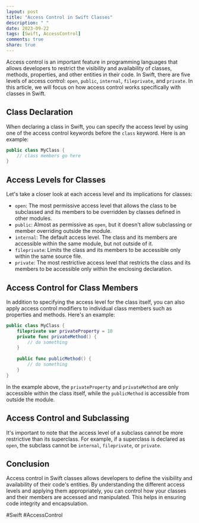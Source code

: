 ```yaml
---
layout: post
title: "Access Control in Swift Classes"
description: " "
date: 2023-09-22
tags: [Swift, AccessControl]
comments: true
share: true
---
```


Access control is an important feature in programming languages that allows developers to restrict the visibility and availability of classes, methods, properties, and other entities in their code. In Swift, there are five levels of access control: `open`, `public`, `internal`, `fileprivate`, and `private`. In this article, we will focus on how access control works specifically with classes in Swift.

## Class Declaration

When declaring a class in Swift, you can specify the access level by using one of the access control keywords before the `class` keyword. Here is an example:

```swift
public class MyClass {
    // class members go here
}
```

## Access Levels for Classes

Let's take a closer look at each access level and its implications for classes:

- `open`: The most permissive access level that allows the class to be subclassed and its members to be overridden by classes defined in other modules.
- `public`: Almost as permissive as `open`, but it doesn't allow subclassing or member overriding outside the module.
- `internal`: The default access level. The class and its members are accessible within the same module, but not outside of it.
- `fileprivate`: Limits the class and its members to be accessible only within the same source file.
- `private`: The most restrictive access level that restricts the class and its members to be accessible only within the enclosing declaration.

## Access Control for Class Members

In addition to specifying the access level for the class itself, you can also apply access control modifiers to individual class members such as properties and methods. Here's an example:

```swift
public class MyClass {
    fileprivate var privateProperty = 10
    private func privateMethod() {
        // do something
    }
    
    public func publicMethod() {
        // do something
    }
}
```

In the example above, the `privateProperty` and `privateMethod` are only accessible within the class itself, while the `publicMethod` is accessible from outside the module.

## Access Control and Subclassing

It's important to note that the access level of a subclass cannot be more restrictive than its superclass. For example, if a superclass is declared as `open`, the subclass cannot be `internal`, `fileprivate`, or `private`.

## Conclusion

Access control in Swift classes allows developers to define the visibility and availability of their code's entities. By understanding the different access levels and applying them appropriately, you can control how your classes and their members are accessed and manipulated. This helps in ensuring code integrity and encapsulation.

#Swift #AccessControl